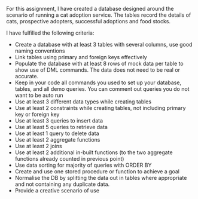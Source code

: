 For this assignment, I have created a database designed around the scenario of running a cat adoption service. The tables record the details of cats, prospective adopters, successful adoptions and food stocks.

I have fulfilled the following criteria:
+ Create a database with at least 3 tables with several columns, use good naming conventions
+ Link tables using primary and foreign keys effectively
+ Populate the database with at least 8 rows of mock data per table to show use of DML commands. The data does not need to be real or accurate.
+ Keep in your code all commands you used to set up your database, tables, and all demo queries. You can comment out queries you do not want to be auto run
+ Use at least 3 different data types while creating tables
+ Use at least 2 constraints while creating tables, not including primary key or foreign key
+ Use at least 3 queries to insert data
+ Use at least 5 queries to retrieve data
+ Use at least 1 query to delete data
+ Use at least 2 aggregate functions
+ Use at least 2 joins
+ Use at least 2 additional in-built functions (to the two aggregate functions already counted in previous point)
+ Use data sorting for majority of queries with ORDER BY
+ Create and use one stored procedure or function to achieve a goal
+ Normalise the DB by splitting the data out in tables where appropriate and not containing any duplicate data.
+ Provide a creative scenario of use
